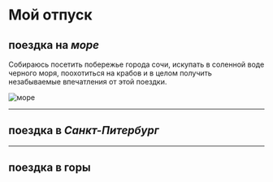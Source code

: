 # Мой отпуск

## поездка на *море*
Собираюсь посетить побережье города сочи, искупать в соленной воде черного моря, поохотиться на крабов и в целом получить незабываемые впечатления от этой поездки.

![море](%D0%BC%D0%BE%D1%80%D0%B5.jpg)

---
## поездка в _Санкт-Питербург_
---
## поездка в **горы**